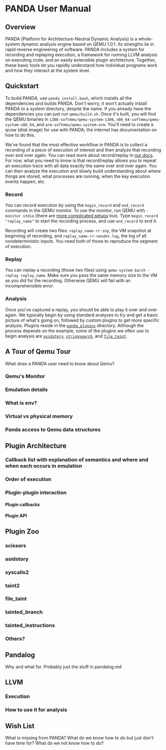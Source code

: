 # PANDA User Manual

## Overview

PANDA (Platform for Architecture-Neutral Dynamic Analysis) is a whole-system dynamic analysis engine based on QEMU 1.0.1. Its strengths lie in rapid reverse engineering of software. PANDA includes a system for recording and replaying execution, a framework for running LLVM analysis on executing code, and an easily extensible plugin architecture. Together, these basic tools let you rapidly understand how individual programs work and how they interact at the system level.

## Quickstart

To build PANDA, use `panda_install.bash`, which installs all the dependencies and builds PANDA. Don't worry; it won't actually install PANDA to a system directory, despite the name. If you already have the dependencies you can just run `qemu/build.sh`. Once it's built, you will find the QEMU binaries in `i386-softmmu/qemu-system-i386`, `x86_64-softmmu/qemu-system-x86_64`, and `arm-softmmu/qemu-system-arm`. You'll need to create a qcow (disk image) for use with PANDA; the internet has documentation on how to do this.

We've found that the most effective workflow in PANDA is to collect a recording of a piece of execution of interest and then analyze that recording over and over again. You can read more about record/replay in [our docs](record_replay.md). For now, what you need to know is that record/replay allows you to repeat an execution trace with all data exactly the same over and over again. You can then analyze the execution and slowly build understanding about where things are stored, what processes are running, when the key execution events happen, etc.

### Record

You can record execution by using the `begin_record` and `end_record` commands in the QEMU monitor. To use the monitor, run QEMU with `-monitor stdio` (there are [more complicated setups](https://en.wikibooks.org/wiki/QEMU/Monitor) too). Type `begin_record "replay_name"` to start the recording process, and use `end_record` to end it.

Recording will create two files: `replay_name-rr-snp`, the VM snapshot at beginning of recording, and `replay_name-rr-nondet.log`, the log of all nondeterministic inputs. You need both of those to reproduce the segment of execution.

### Replay

You can replay a recording (those two files) using `qemu-system-$arch -replay replay_name`. Make sure you pass the same memory size to the VM as you did for the recording. Otherwise QEMU will fail with an incomprehensible error.

### Analysis

Once you've captured a replay, you should be able to play it over and over again. We typically begin by using standard analyses to try and get a basic picture of what's going on, followed by custom plugins to get more specific analysis. Plugins reside in the [`panda_plugins`](../qemu/panda_plugins) directory. Although the process depends on the example, some of the plugins we often use to begin analysis are [`asidstory`](../qemu/panda_plugins/asidstory), [`stringsearch`](../qemu/panda_plugins/stringsearch), and [`file_taint`](../qemu/panda_plugins/file_taint).


## A Tour of Qemu Tour

What does a PANDA user need to know about Qemu?

### Qemu's Monitor

### Emulation details

### What is env?

### Virtual vs physical memory

### Panda access to Qemu data structures


## Plugin Architecture
    
### Callback list with explanation of semantics and where and when each occurs in emulation

### Order of execution

### Plugin-plugin interaction

#### Plugin callbacks

#### Plugin API


## Plugin Zoo

### scissors

### asidstory

### syscalls2

### taint2

### file\_taint

### tainted\_branch

### tainted\_instructions

### Others?    

    
## Pandalog

Why and what for.  Probably just the stuff in pandalog.md
    
    
## LLVM
        
### Execution

### How to use it for analysis


## Wish List

What is missing from PANDA?  What do we know how to do but just don't have time for?  What do we not know how to do?
